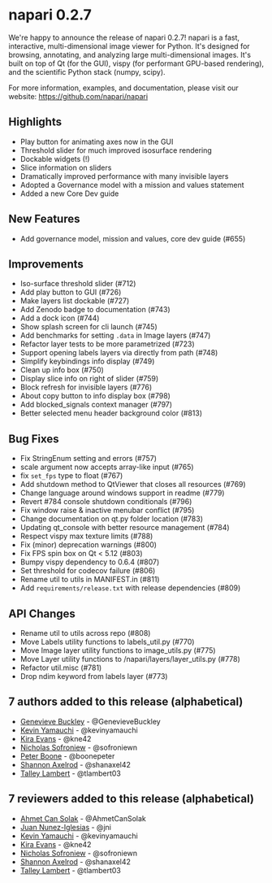 # napari 0.2.7

We're happy to announce the release of napari 0.2.7! napari is a fast,
interactive, multi-dimensional image viewer for Python. It's designed for
browsing, annotating, and analyzing large multi-dimensional images. It's built
on top of Qt (for the GUI), vispy (for performant GPU-based rendering), and the
scientific Python stack (numpy, scipy).

For more information, examples, and documentation, please visit our website:
https://github.com/napari/napari

## Highlights

- Play button for animating axes now in the GUI
- Threshold slider for much improved isosurface rendering
- Dockable widgets (!)
- Slice information on sliders
- Dramatically improved performance with many invisible layers
- Adopted a Governance model with a mission and values statement
- Added a new Core Dev guide

## New Features

- Add governance model, mission and values, core dev guide (#655)

## Improvements

- Iso-surface threshold slider (#712)
- Add play button to GUI (#726)
- Make layers list dockable (#727)
- Add Zenodo badge to documentation (#743)
- Add a dock icon (#744)
- Show splash screen for cli launch (#745)
- Add benchmarks for setting `.data` in Image layers (#747)
- Refactor layer tests to be more parametrized (#723)
- Support opening labels layers via directly from path (#748)
- Simplify keybindings info display (#749)
- Clean up info box (#750)
- Display slice info on right of slider (#759)
- Block refresh for invisible layers (#776)
- About copy button to info display box (#798)
- Add blocked_signals context manager (#797)
- Better selected menu header background color (#813)

## Bug Fixes

- Fix StringEnum setting and errors (#757)
- scale argument now accepts array-like input (#765)
- fix `set_fps` type to float (#767)
- Add shutdown method to QtViewer that closes all resources (#769)
- Change language around windows support in readme (#779)
- Revert #784 console shutdown conditionals (#796)
- Fix window raise & inactive menubar conflict (#795)
- Change documentation on qt.py folder location (#783)
- Updating qt_console with better resource management (#784)
- Respect vispy max texture limits (#788)
- Fix (minor) deprecation warnings (#800)
- Fix FPS spin box on Qt \< 5.12 (#803)
- Bumpy vispy dependency to 0.6.4 (#807)
- Set threshold for codecov failure (#806)
- Rename util to utils in MANIFEST.in (#811)
- Add `requirements/release.txt` with release dependencies (#809)

## API Changes

- Rename util to utils across repo (#808)
- Move Labels utility functions to labels_util.py (#770)
- Move Image layer utility functions to image_utils.py (#775)
- Move Layer utility functions to /napari/layers/layer_utils.py (#778)
- Refactor util.misc (#781)
- Drop ndim keyword from labels layer (#773)

## 7 authors added to this release (alphabetical)

- [Genevieve Buckley](https://github.com/napari/napari/commits?author=GenevieveBuckley) - @GenevieveBuckley
- [Kevin Yamauchi](https://github.com/napari/napari/commits?author=kevinyamauchi) - @kevinyamauchi
- [Kira Evans](https://github.com/napari/napari/commits?author=kne42) - @kne42
- [Nicholas Sofroniew](https://github.com/napari/napari/commits?author=sofroniewn) - @sofroniewn
- [Peter Boone](https://github.com/napari/napari/commits?author=boonepeter) - @boonepeter
- [Shannon Axelrod](https://github.com/napari/napari/commits?author=shanaxel42) - @shanaxel42
- [Talley Lambert](https://github.com/napari/napari/commits?author=tlambert03) - @tlambert03

## 7 reviewers added to this release (alphabetical)

- [Ahmet Can Solak](https://github.com/napari/napari/commits?author=AhmetCanSolak) - @AhmetCanSolak
- [Juan Nunez-Iglesias](https://github.com/napari/napari/commits?author=jni) - @jni
- [Kevin Yamauchi](https://github.com/napari/napari/commits?author=kevinyamauchi) - @kevinyamauchi
- [Kira Evans](https://github.com/napari/napari/commits?author=kne42) - @kne42
- [Nicholas Sofroniew](https://github.com/napari/napari/commits?author=sofroniewn) - @sofroniewn
- [Shannon Axelrod](https://github.com/napari/napari/commits?author=shanaxel42) - @shanaxel42
- [Talley Lambert](https://github.com/napari/napari/commits?author=tlambert03) - @tlambert03
